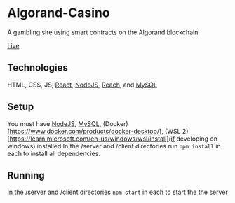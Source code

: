 # Algorand-Casino
A gambling sire using smart contracts on the Algorand blockchain

[Live](https://algorand-nft-site.web.app)

## Technologies
HTML, CSS, JS, [React](https://reactjs.org/), [NodeJS](https://nodejs.org/en/), [Reach](https://docs.reach.sh/quickstart/#quickstart), and [MySQL](https://dev.mysql.com/downloads/mysql/)

## Setup
You must have [NodeJS](https://nodejs.org/en/), [MySQL](https://dev.mysql.com/downloads/mysql/), (Docker)[https://www.docker.com/products/docker-desktop/], (WSL 2)[https://learn.microsoft.com/en-us/windows/wsl/install](if developing on windows) installed
In the /server and /client directories run ``` npm install ``` in each to install all dependencies.

## Running

In the /server and /client directories ```npm start``` in each to start the the server
